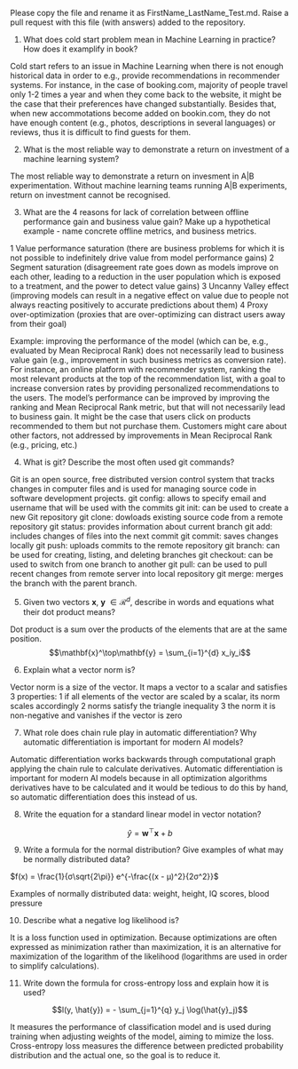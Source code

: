 Please copy the file and rename it as FirstName_LastName_Test.md. Raise a pull request with this file (with answers) added to the repository. 

1. What does cold start problem mean in Machine Learning in practice? How does it examplify in book?

Cold start refers to an issue in Machine Learning when there is not enough historical data in order to e.g., provide recommendations in recommender systems. For instance, in the case of booking.com, majority of people travel only 1-2 times a year and when they come back to the website, it might be the case that their preferences have changed substantially. Besides that, when new accommotations become added on bookin.com, they do not have enough content (e.g., photos, descriptions in several languages) or reviews, thus it is difficult to find guests for them.

2. What is the most reliable way to demonstrate a return on investment of a machine learning system?

The most reliable way to demonstrate a return on invesment in A|B experimentation. Without machine learning teams running A|B experiments, return on investment cannot be recognised. 

3. What are the 4 reasons for lack of correlation between offline performance gain and business value gain? Make up a hypothetical example - name concrete offline metrics, and business metrics. 

1 Value performance saturation (there are business problems for which it is not possible to indefinitely drive value from model performance gains)
2 Segment saturation (disagreement rate goes down as models improve on each other, leading to a reduction in the user population which is exposed to a treatment, and the power to detect value gains)
3 Uncanny Valley effect (improving models can result in a negative effect on value due to people not always reacting positively to accurate predictions about them)
4 Proxy over-optimization (proxies that are over-optimizing can distract users away from their goal) 

Example: improving the performance of the model (which can be, e.g., evaluated by Mean Reciprocal Rank) does not necessarily lead to business value gain (e.g., improvement in such business metrics as conversion rate). For instance, an online platform with recommender system, ranking the most relevant products at the top of the recommendation list, with a goal to increase conversion rates by providing personalized recommendations to the users. The model’s performance can be improved by improving the ranking and Mean Reciprocal Rank metric, but that will not necessarily lead to business gain. It might be the case that users click on products recommended to them but not purchase them. Customers might care about other factors, not addressed by improvements in Mean Reciprocal Rank (e.g., pricing, etc.)


4. What is git? Describe the most often used git commands?

Git is an open source, free distributed version control system that tracks changes in computer files and is used for managing source code in software development projects. 
git config: allows to specify email and username that will be used with the commits
git init: can be used to create a new Git repository
git clone: dowloads existing source code from a remote repository
git status: provides information about current branch
git add: includes changes of files into the next commit
git commit: saves changes locally
git push: uploads commits to the remote repository
git branch: can be used for creating, listing, and deleting branches
git checkout: can be used to switch from one branch to another
git pull: can be used to pull recent changes from remote server into local repository
git merge: merges the branch with the parent branch.


5. Given two vectors $\mathbf{x}$, $\mathbf{y}$ $\in \mathcal{R}^{d}$, describe in words and equations what their dot product means?

Dot product is a sum over the products of the elements that are at the same position. 
$$\mathbf{x}^\top\mathbf{y} = \sum_{i=1}^{d} x_iy_i$$

6. Explain what a vector norm is?

Vector norm is a size of the vector. It maps a vector to a scalar and satisfies 3 properties:
1 if all elements of the vector are scaled by a scalar, its norm scales accordingly
2 norms satisfy the triangle inequality
3 the norm it is non-negative and vanishes if the vector is zero


7. What role does chain rule play in automatic differentiation? Why automatic differentiation is important for modern AI
models?

Automatic differentiation works backwards through computational graph applying the chain rule to calculate derivatives. 
Automatic differentiation is important for modern AI models because in all optimization algorithms derivatives have to be calculated and it would be tedious to do this by hand, so automatic differentiation does this instead of us. 

8. Write the equation for a standard linear model in vector notation? 

$$\hat{y} = \mathbf{w}^\top\mathbf{x} + b$$

9. Write a formula for the normal distribution? Give examples of what may be normally distributed data? 

$f(x) = \frac{1}{σ\sqrt{2\pi}} e^{-\frac{(x - μ)^2}{2σ^2}}\$

Examples of normally distributed data: weight, height, IQ scores, blood pressure

10. Describe what a negative log likelihood is?

It is a loss function used in optimization. Because optimizations are often expressed as minimization rather than maximization, it is an alternative for maximization of the logarithm of the likelihood (logarithms are used in order to simplify calculations).

11. Write down the formula for cross-entropy loss and explain how it is used?

$$l(y, \hat{y}) = - \sum_{j=1}^{q} y_j \log(\hat{y}_j)$$

It measures the performance of classification model and is used during training when adjusting weights of the model, aiming to mimize the loss. Cross-entropy loss measures the difference between predicted probability distribution and the actual one, so the goal is to reduce it.  